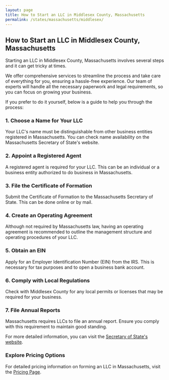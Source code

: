 ```yaml
---
layout: page
title: How to Start an LLC in Middlesex County, Massachusetts
permalink: /states/massachusetts/middlesex/
---
```


<h2>How to Start an LLC in Middlesex County, Massachusetts</h2>

<p>Starting an LLC in Middlesex County, Massachusetts involves several steps and it can get tricky at times.</p>

<p>We offer comprehensive services to streamline the process and take care of everything for you, ensuring a hassle-free experience. Our team of experts will handle all the necessary paperwork and legal requirements, so you can focus on growing your business.</p>

<p>If you prefer to do it yourself, below is a guide to help you through the process:</p>

<h3>1. Choose a Name for Your LLC</h3>
<p>Your LLC's name must be distinguishable from other business entities registered in Massachusetts. You can check name availability on the Massachusetts Secretary of State's website.</p>

<h3>2. Appoint a Registered Agent</h3>
<p>A registered agent is required for your LLC. This can be an individual or a business entity authorized to do business in Massachusetts.</p>

<h3>3. File the Certificate of Formation</h3>
<p>Submit the Certificate of Formation to the Massachusetts Secretary of State. This can be done online or by mail.</p>

<h3>4. Create an Operating Agreement</h3>
<p>Although not required by Massachusetts law, having an operating agreement is recommended to outline the management structure and operating procedures of your LLC.</p>

<h3>5. Obtain an EIN</h3>
<p>Apply for an Employer Identification Number (EIN) from the IRS. This is necessary for tax purposes and to open a business bank account.</p>

<h3>6. Comply with Local Regulations</h3>
<p>Check with Middlesex County for any local permits or licenses that may be required for your business.</p>

<h3>7. File Annual Reports</h3>
<p>Massachusetts requires LLCs to file an annual report. Ensure you comply with this requirement to maintain good standing.</p>

<p>For more detailed information, you can visit the <a href="https://www.sos.massachusetts.gov/">Secretary of State's website</a>.</p>

<h3>Explore Pricing Options</h3>
<p>For detailed pricing information on forming an LLC in Massachusetts, visit the <a href="{ '/new-pricing/' | relative_url }">Pricing Page</a>.</p>
